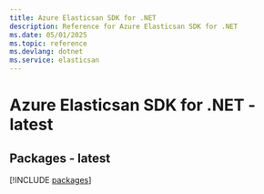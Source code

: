 ```yaml
---
title: Azure Elasticsan SDK for .NET
description: Reference for Azure Elasticsan SDK for .NET
ms.date: 05/01/2025
ms.topic: reference
ms.devlang: dotnet
ms.service: elasticsan
---
```

# Azure Elasticsan SDK for .NET - latest
## Packages - latest
[!INCLUDE [packages](elasticsan-index.md)]